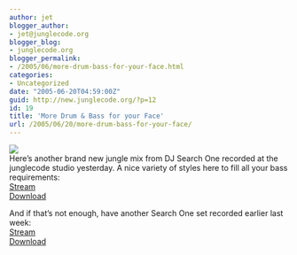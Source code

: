 ```yaml
---
author: jet
blogger_author:
- jet@junglecode.org
blogger_blog:
- junglecode.org
blogger_permalink:
- /2005/06/more-drum-bass-for-your-face.html
categories:
- Uncategorized
date: "2005-06-20T04:59:00Z"
guid: http://new.junglecode.org/?p=12
id: 19
title: 'More Drum & Bass for your Face'
url: /2005/06/20/more-drum-bass-for-your-face/
---
```


![](https://www.junglecode.com/images/blog/turntabler.jpg)  
Here’s another brand new jungle mix from DJ Search One recorded at the junglecode studio yesterday. A nice variety of styles here to fill all your bass requirements:  
[Stream](https://www.junglecode.com/mp3s/search1_junglecode_06_01_05.m3u)   
[Download](https://www.junglecode.com/mp3s/search1_junglecode_06_01_05.mp3)

And if that’s not enough, have another Search One set recorded earlier last week:  
[Stream](https://www.junglecode.com/mp3s/search1_junglecode_06_18_05.m3u)   
[Download](https://www.junglecode.com/mp3s/search1_junglecode_06_18_05.mp3)
